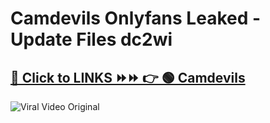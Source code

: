 
 # Camdevils Onlyfans Leaked - Update Files dc2wi

## <h2><a href="https://clipsfans.com/Camdevils&ref=git">🔗 Click to LINKS ⏩⏩ 👉 🟢 Camdevils </a></h2>

<a href="https://clipsfans.com/Camdevils&ref=git" rel="nofollow" data-target="animated-image.originalLink"><img src="https://i.ibb.co.com/xMMVF88/686577567.gif" alt="Viral Video Original" style="max-width: 100%; display: inline-block;" data-target="animated-image.originalImage"></a>

